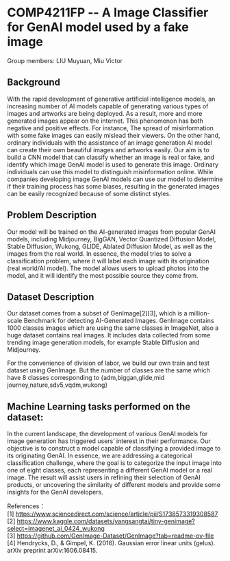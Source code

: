 # COMP4211FP -- A Image Classifier for GenAI model used by a fake image <br />
Group members: LIU Muyuan, Miu Victor
## Background
With the rapid development of generative artificial intelligence models, an increasing number of AI models capable of generating various types of images and artworks are being deployed. As a result, more and more generated images appear on the internet. This phenomenon has both negative and positive effects. For instance, The spread of misinformation with some fake images can easily mislead their viewers. On the other hand, ordinary individuals with the assistance of an image generation AI model can create their own beautiful images and artworks easily. Our aim is to build a CNN model that can classify whether an image is real or fake, and identify which image GenAI model is used to generate this image. Ordinary individuals can use this model to distinguish misinformation online. While companies developing image GenAI models can use our model to determine if their training process has some biases, resulting in the generated images can be easily recognized because of some distinct styles.

## Problem Description
Our model will be trained on the AI-generated images from popular GenAI models, including Midjourney, BigGAN, Vector Quantized Diffusion Model, Stable Diffusion, Wukong, GLIDE, Ablated Diffusion Model, as well as the images from the real world. In essence, the model tries to solve a classification problem, where it will label each image with its origination (real world/AI model). The model allows users to upload photos into the model, and it will identify the most possible source they come from. 

## Dataset Description
Our dataset comes from a subset of GenImage[2][3], which is a million-scale Benchmark for detecting AI-Generated Images. GenImage contains 1000 classes images which are using the same classes in ImageNet, also a huge dataset contains real images. It includes data collected from some trending image generation models, for example Stable Diffusion and Midjourney. 

For the convenience of division of labor, we build our own train and test dataset using GenImage. But the number of classes are the same which have 8 classes corresponding to {adm,biggan,glide,mid journey,nature,sdv5,vqdm,wukong}

## Machine Learning tasks performed on the dataset:
In the current landscape, the development of various GenAI models for image generation has triggered users’ interest in their performance. Our objective is to construct a model capable of classifying a provided image to its originating GenAI. In essence, we are addressing a categorical classification challenge, where the goal is to categorize the input image into one of eight classes, each representing a different GenAI model or a real image.  The result will assist users in refining their selection of GenAI products, or uncovering the similarity of different models and provide some insights for the GenAI developers.



References：<br />
[1] https://www.sciencedirect.com/science/article/pii/S1738573319308587 <br />
[2] https://www.kaggle.com/datasets/yangsangtai/tiny-genimage?select=imagenet_ai_0424_wukong <br />
[3] https://github.com/GenImage-Dataset/GenImage?tab=readme-ov-file <br />
[4] Hendrycks, D., & Gimpel, K. (2016). Gaussian error linear units (gelus). arXiv preprint arXiv:1606.08415.
